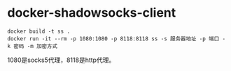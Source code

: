 # docker-shadowsocks-client

```
docker build -t ss .
docker run -it --rm -p 1080:1080 -p 8118:8118 ss -s 服务器地址 -p 端口 -k 密码 -m 加密方式
```

1080是socks5代理，8118是http代理。
